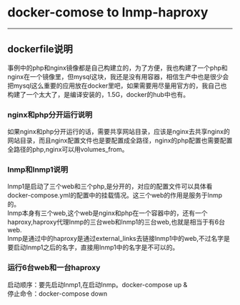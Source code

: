 # docker-comose to lnmp-haproxy
***
## dockerfile说明

事例中的php和nginx镜像都是自己构建立的，为了方便，我也构建了一个php和nginx在一个镜像里，但mysql这块，我还是没有用容器，相信生产中也是很少会把mysql这么重要的应用放在docker里吧，如果需要用尽量用官方的，我自己也构建了一个太大了，是编译安装的，1.5G，docker的hub中也有。

### nginx和php分开运行说明
如果nginx和php分开运行的话，需要共享网站目录，应该是nginx去共享nginx的网站目录，而且nginx配置文件也是要配置成全路径，nginx的php配置也需要配置全路径的php,nginx可以用volumes_from。

### lnmp和lnmp1说明
lnmp1是启动了三个web和三个php,是分开的，对应的配置文件可以具体看docker-compose.yml的配置中的挂载情况。这三个web的作用是服务于lnmp的。   
lnmp本身有三个web,这个web是nginx和php在一个容器中的，还有一个haproxy,haproxy代理lnmp的三台web和lnmp1的三台web,也就是相当于有6台web.   
lnmp是通过中的haproxy是通过external_links去链接lnmp1中的web,不过名字是要启动lnmp1之后的名字，直接用lnmp1中的名字是不可以的。

### 运行6台web和一台haproxy
启动顺序：要先启动lnmp1,在启动lnmp。docker-compose up &    
停止命令：docker-compose down    

